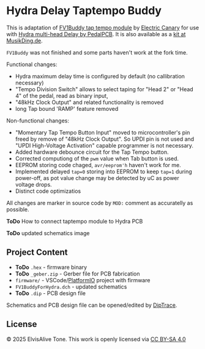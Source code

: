 # Hydra Delay Taptempo Buddy

This is adaptation of [FV1Buddy tap tempo module](https://github.com/ElectricCanary/FV1Buddy) by [Electric Canary](https://electric-canary.com)
for use with [Hydra multi-head Delay by PedalPCB](https://www.pedalpcb.com/product/pcb238/).
It is also available as a [kit at MusikDing.de](https://www.musikding.de/Hydra-Delay-kit).

`FV1Buddy` was not finished and some parts haven't work at the fork time.

Functional changes:

- Hydra maximum delay time is configured by default (no callibration necessary)
- "Tempo Division Switch" allows to select taping for "Head 2" or "Head 4" of the pedal, read as binary input,
- "48kHz Clock Output" and related functionality is removed
- long Tap bound 'RAMP' feature removed

Non-functional changes:

- "Momentary Tap Tempo Button Input" moved to microcontroller's pin freed by remove
  of "48kHz Clock Output". So UPDI pin is not used and "UPDI High-Voltage
  Activation" capable programmer is not necessary.
- Added hardware debounce circuit for the Tap Tempo button.
- Corrected computiong of the `pwm` value when Tab button is used.
- EEPROM storing code chaged, `avr/eeprom'h` haven't work for me.
- Implemented delayed `tap=0` storing into EEPROM to keep `tap=1` during power-off, as
  pot value change may be detected by uC as power voltage drops.
- Distinct code optimizatios

All changes are marker in source code by `MOD:` comment as accuratelly as possible.

**ToDo** How to connect taptempo module to Hydra PCB

**ToDo** updated schematics image

## Project Content

- **ToDo** `.hex` - firmware binary
- **ToDo** `_geber.zip` - Gerber file for PCB fabrication
- `firmware/` - VSCode/[PlatformIO](https://docs.platformio.org/en/latest/platforms/atmelmegaavr.html) project with firmware
- `FV1BuddyForHydra.dch` - updated schematics
- **ToDo** `.dip` - PCB design file

Schematics and PCB design file can be opened/edited by [DipTrace](https://diptrace.com/).

## License

© 2025 ElvisAlive Tone. This work is openly licensed via [CC BY-SA 4.0](https://creativecommons.org/licenses/by-sa/4.0/)

